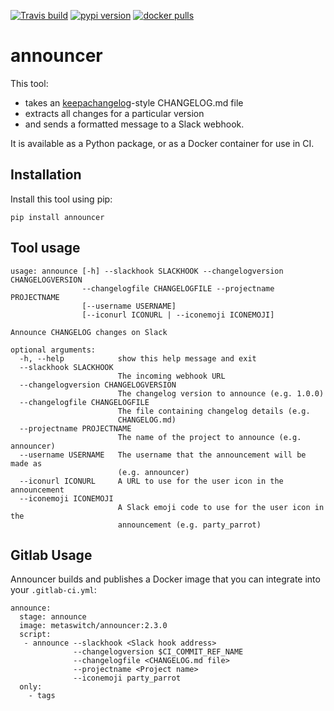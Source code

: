 [![Travis build](https://img.shields.io/travis/Metaswitch/announcer)](https://travis-ci.org/Metaswitch/announcer)
[![pypi version](https://img.shields.io/pypi/v/announcer)](https://pypi.org/project/announcer/)
[![docker pulls](https://img.shields.io/docker/pulls/metaswitch/announcer)](https://hub.docker.com/r/metaswitch/announcer)

# announcer

This tool:
* takes an [keepachangelog](https://keepachangelog.com/en/1.0.0/)-style CHANGELOG.md file
* extracts all changes for a particular version
* and sends a formatted message to a Slack webhook.

It is available as a Python package, or as a Docker container for use in CI.

## Installation

Install this tool using pip:

```
pip install announcer
```

## Tool usage

```
usage: announce [-h] --slackhook SLACKHOOK --changelogversion CHANGELOGVERSION
                --changelogfile CHANGELOGFILE --projectname PROJECTNAME
                [--username USERNAME]
                [--iconurl ICONURL | --iconemoji ICONEMOJI]

Announce CHANGELOG changes on Slack

optional arguments:
  -h, --help            show this help message and exit
  --slackhook SLACKHOOK
                        The incoming webhook URL
  --changelogversion CHANGELOGVERSION
                        The changelog version to announce (e.g. 1.0.0)
  --changelogfile CHANGELOGFILE
                        The file containing changelog details (e.g.
                        CHANGELOG.md)
  --projectname PROJECTNAME
                        The name of the project to announce (e.g. announcer)
  --username USERNAME   The username that the announcement will be made as
                        (e.g. announcer)
  --iconurl ICONURL     A URL to use for the user icon in the announcement
  --iconemoji ICONEMOJI
                        A Slack emoji code to use for the user icon in the
                        announcement (e.g. party_parrot)
```

## Gitlab Usage

Announcer builds and publishes a Docker image that you can integrate into your `.gitlab-ci.yml`:

```
announce:
  stage: announce
  image: metaswitch/announcer:2.3.0
  script:
   - announce --slackhook <Slack hook address>
              --changelogversion $CI_COMMIT_REF_NAME
              --changelogfile <CHANGELOG.md file>
              --projectname <Project name>
              --iconemoji party_parrot
  only:
    - tags
```
